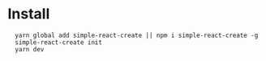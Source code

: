 # Install

``` code
  yarn global add simple-react-create || npm i simple-react-create -g
  simple-react-create init
  yarn dev
```
